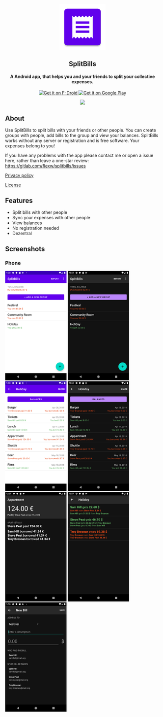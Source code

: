 <p align='center'>
<img src='app/src/main/ic_launcher-web.png' height='150'></img>
</p>

<h2 align='center'>SplitBills</h2>
<h4 align='center'>A Android app, that helps you and your friends to split your collective expenses.</h4>

<p align='center'>
<a href='https://f-droid.org/en/packages/org.weilbach.splitbills/'>
<img alt='Get it on F-Droid' src='https://f-droid.org/badge/get-it-on.png' height='75'>
</a>

<a href='https://play.google.com/store/apps/details?id=org.weilbach.splitbills&pcampaignid=MKT-Other-global-all-co-prtnr-py-PartBadge-Mar2515-1'>
<img alt='Get it on Google Play' src='https://play.google.com/intl/en_us/badges/images/generic/en_badge_web_generic.png' height='75'/>
</a>
</p>

<p align='center'>
<a href="https://www.gnu.org/licenses/gpl-3.0" alt="License: GPLv3"><img src="https://img.shields.io/badge/License-GPL%20v3-blue.svg"></a>
</p>

## About

Use SplitBills to split bills with your friends or other people. You can create groups with people, add bills to the group and view your balances. SplitBills works without any server or registration and is free software. Your expenses belong to you!

If you have any problems with the app please contact me or open a issue here, rather than leave a one-star review: https://gitlab.com/flexw/splitbills/issues


[Privacy policy](PRIVACY_POLICY.md)


[License](LICENSE)

## Features

* Split bills with other people
* Sync your expenses with other people
* View balances
* No registration needed
* Dezentral

## Screenshots

### Phone

<img src="screenshots/phone/phone_light_groups_english.png" alt="drawing" width="200"/>
<img src="screenshots/phone/phone_dark_groups_english.png" alt="drawing" width="200"/>
<img src="screenshots/phone/phone_light_bills_english.png" alt="drawing" width="200"/>
<img src="screenshots/phone/phone_dark_bills_english.png" alt="drawing" width="200"/>
<img src="screenshots/phone/phone_dark_bill_detail_english.png" alt="drawing" width="200"/>
<img src="screenshots/phone/phone_dark_balance_english.png" alt="drawing" width="200"/>
<img src="screenshots/phone/phone_dark_add_bill_english.png" alt="drawing" width="200"/>
